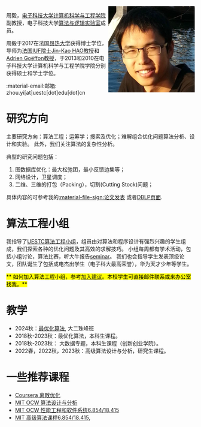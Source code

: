<img src="./myphoto.jpg" style="zoom:45%;" align="right"/>

周毅，[电子科技大学计算机科学与工程学院](https://www.scse.uestc.edu.cn/index.htm)副教授，电子科技大学[算法与逻辑实验室](https://tcsuestc.com/)成员。

周毅于2017在法国[昂热大学](https://www.univ-angers.fr/fr/index.html)获得博士学位，导师为[法国IUF院士Jin-Kao HAO教授](https://leria-info.univ-angers.fr/~jinkao.hao/)和[Adrien Goëffon教授](https://leria-info.univ-angers.fr/~adrien.goeffon/)，于2013和2010在电子科技大学计算机科学与工程学院学院分别获得硕士和学士学位。

:material-email:邮箱:  zhou.yi[at]uestc[dot]edu[dot]cn


# 研究方向
主要研究方向：算法工程；运筹学；搜索及优化；难解组合优化问题算法分析、设计和实验。
此外，我们关注算法的复杂性分析。

典型的研究问题包括：

1. 图数据库优化：最大松弛团，最小反馈边集等；
2. 网络设计，卫星调度；
3. 二维、三维的打包（Packing），切割(Cutting Stock)问题；



具体内容的可参考我的[:material-file-sign:论文发表](research/publication.md) 或者[DBLP页面](https://dblp.org/pid/01/1901-16.html).



# 算法工程小组
我指导了[UESTC算法工程小组](aegroup/aegroup.md)，组员由对算法和程序设计有强烈兴趣的学生组成，我们探索各种的优化问题及其高效的求解技巧。
小组每周都有学术活动，包括小组讨论，算法比赛，听大牛报告[seminar](https://tcsuestc.com/seminars/)。
我们也会指导学生发表顶级论文，团队诞生了包括成电杰出学生（电子科大最高荣誉），华为天才少年等学生。


<mark>** 如何加入算法工程小组，参考[<u>加入建议</u>](aegroup/aegroup.md#suggestions-for-future-students)。本校学生可直接邮件联系或来办公室找我。**<mark>

# 教学
+ 2024秋：[<u>最优化算法</u>](course/optimization.md), 大二珠峰班
+ 2018秋-2023秋：最优化算法，本科生课程。
+ 2018秋-2023秋： 大数据专题，本科生课程（创新创业学院）。
+ 2022春，2022秋，2023秋：高级算法设计与分析，研究生课程。

# 一些推荐课程

+ [Coursera 离散优化](https://www.coursera.org/learn/discrete-optimization)
+ [MIT OCW 算法设计与分析](https://ocw.mit.edu/courses/electrical-engineering-and-computer-science/6-046j-design-and-analysis-of-algorithms-spring-2015/index.htm)
+ [MIT OCW 性能工程和软件系统6.854/18.415](https://ocw.mit.edu/courses/electrical-engineering-and-computer-science/6-172-performance-engineering-of-software-systems-fall-2018/index.htm)
+ [MIT 高级算法课程6.854/18.415](http://people.csail.mit.edu/moitra/854.html),


